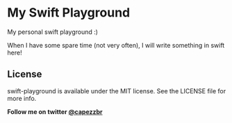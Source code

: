 My Swift Playground
============

My personal swift playground :)

When I have some spare time (not very often), I will write something in swift here!

License 
---------
swift-playground is available under the MIT license. See the LICENSE file for more info.

**Follow me on twitter [@capezzbr](http://www.twitter.com/capezzbr)**
